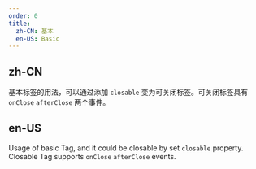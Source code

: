 ```yaml
---
order: 0
title:
  zh-CN: 基本
  en-US: Basic
---
```


## zh-CN

基本标签的用法，可以通过添加 `closable` 变为可关闭标签。可关闭标签具有 `onClose` `afterClose` 两个事件。

## en-US

Usage of basic Tag, and it could be closable by set `closable` property. Closable Tag supports `onClose` `afterClose` events.